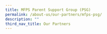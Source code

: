 ```yaml
---
title: MFPS Parent Support Group (PSG)
permalink: /about-us/our-partners/mfps-psg/
description: ""
third_nav_title: Our Partners
---
```


